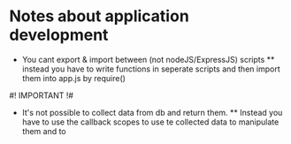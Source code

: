 # Notes about application development
* You cant export & import between (not nodeJS/ExpressJS) scripts
** instead you have to write functions in seperate scripts and then import them into app.js by require()  

#! IMPORTANT !#
* It's not possible to collect data from db and return them.
** Instead you have to use the callback scopes to use te collected data to manipulate them and to 